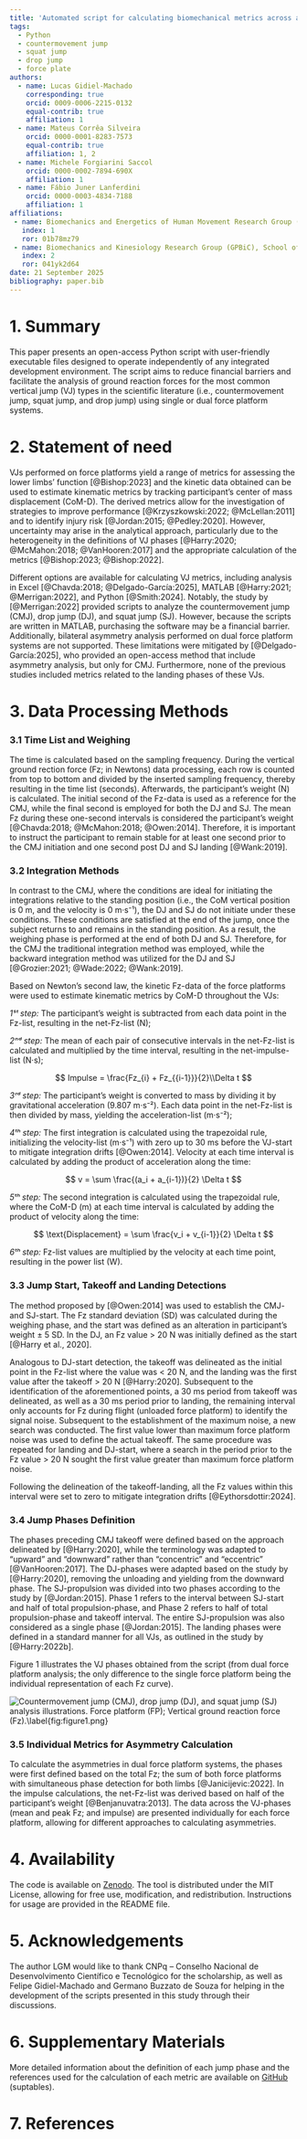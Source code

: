 ```yaml
---
title: 'Automated script for calculating biomechanical metrics across all phases of vertical jumps'
tags:
  - Python
  - countermovement jump
  - squat jump
  - drop jump
  - force plate
authors:
  - name: Lucas Gidiel-Machado
    corresponding: true
    orcid: 0009-0006-2215-0132
    equal-contrib: true
    affiliation: 1
  - name: Mateus Corrêa Silveira
    orcid: 0000-0001-8283-7573
    equal-contrib: true
    affiliation: 1, 2
  - name: Michele Forgiarini Saccol
    orcid: 0000-0002-7894-690X
    affiliation: 1
  - name: Fábio Juner Lanferdini
    orcid: 0000-0003-4834-7188
    affiliation: 1
affiliations:
 - name: Biomechanics and Energetics of Human Movement Research Group (GPBEMH), Biomechanics Laboratory (LABIOMEC), Physical Education and Sports Center (CEFD), Universidade Federal de Santa Maria (UFSM), Santa Maria, Rio Grande do Sul, Brazil.
   index: 1
   ror: 01b78mz79
 - name: Biomechanics and Kinesiology Research Group (GPBiC), School of Physical Education, Physiotherapy and Dance (ESEFID), Universidade Federal do Rio Grande do Sul (UFRGS), Porto Alegre, Rio Grande do Sul, Brazil.
   index: 2
   ror: 041yk2d64
date: 21 September 2025
bibliography: paper.bib
---
```


# 1. Summary

This paper presents an open-access Python script with user-friendly executable files designed to operate independently of any integrated development environment. The script aims to reduce financial barriers and facilitate the analysis of ground reaction forces for the most common vertical jump (VJ) types in the scientific literature (i.e., countermovement jump, squat jump, and drop jump) using single or dual force platform systems.

# 2. Statement of need

VJs performed on force platforms yield a range of metrics for assessing the lower limbs’ function [@Bishop:2023] and the kinetic data obtained can be used to estimate kinematic metrics by tracking participant’s center of mass displacement (CoM-D). The derived metrics allow for the investigation of strategies to improve performance [@Krzyszkowski:2022; @McLellan:2011] and to identify injury risk [@Jordan:2015; @Pedley:2020]. However, uncertainty may arise in the analytical approach, particularly due to the heterogeneity in the definitions of VJ phases [@Harry:2020; @McMahon:2018; @VanHooren:2017] and the appropriate calculation of the metrics [@Bishop:2023; @Bishop:2022].

Different options are available for calculating VJ metrics, including analysis in Excel [@Chavda:2018; @Delgado-García:2025], MATLAB [@Harry:2021; @Merrigan:2022], and Python [@Smith:2024]. Notably, the study by [@Merrigan:2022] provided scripts to analyze the countermovement jump (CMJ), drop jump (DJ), and squat jump (SJ). However, because the scripts are written in MATLAB, purchasing the software may be a financial barrier. Additionally, bilateral asymmetry analysis performed on dual force platform systems are not supported. These limitations were mitigated by [@Delgado-García:2025], who provided an open-access method that include asymmetry analysis, but only for CMJ. Furthermore, none of the previous studies included metrics related to the landing phases of these VJs.

# 3. Data Processing Methods

### 3.1 Time List and Weighing

The time is calculated based on the sampling frequency. During the vertical ground rection force (Fz; in Newtons) data processing, each row is counted from top to bottom and divided by the inserted sampling frequency, thereby resulting in the time list (seconds). Afterwards, the participant’s weight (N) is calculated. The initial second of the Fz-data is used as a reference for the CMJ, while the final second is employed for both the DJ and SJ. The mean Fz during these one-second intervals is considered the participant’s weight [@Chavda:2018; @McMahon:2018; @Owen:2014]. Therefore, it is important to instruct the participant to remain stable for at least one second prior to the CMJ initiation and one second post DJ and SJ landing [@Wank:2019].

### 3.2 Integration Methods

In contrast to the CMJ, where the conditions are ideal for initiating the integrations relative to the standing position (i.e., the CoM vertical position is 0 m, and the velocity is 0 m·s⁻¹), the DJ and SJ do not initiate under these conditions. These conditions are satisfied at the end of the jump, once the subject returns to and remains in the standing position. As a result, the weighing phase is performed at the end of both DJ and SJ. Therefore, for the CMJ the traditional integration method was employed, while the backward integration method was utilized for the DJ and SJ [@Grozier:2021; @Wade:2022; @Wank:2019].

Based on Newton’s second law, the kinetic Fz-data of the force platforms were used to estimate kinematic metrics by CoM-D throughout the VJs:

*1ˢᵗ step:* The participant’s weight is subtracted from each data point in the Fz-list, resulting in the net-Fz-list (N);

*2ⁿᵈ step:* The mean of each pair of consecutive intervals in the net-Fz-list is calculated and multiplied by the time interval, resulting in the net-impulse-list (N·s);

$$
Impulse = \frac{Fz_{i} + Fz_{{i-1}}}{2}\\Delta t
$$

*3ʳᵈ step:* The participant’s weight is converted to mass by dividing it by gravitational acceleration (9.807 m·s⁻²). Each data point in the net-Fz-list is then divided by mass, yielding the acceleration-list (m·s⁻²);

*4ᵗʰ step:* The first integration is calculated using the trapezoidal rule, initializing the velocity-list (m·s⁻¹) with zero up to 30 ms before the VJ-start to mitigate integration drifts [@Owen:2014]. Velocity at each time interval is calculated by adding the product of acceleration along the time:

$$
v = \sum \frac{(a_i + a_{i-1})}{2} \Delta t
$$

*5ᵗʰ step:* The second integration is calculated using the trapezoidal rule, where the CoM-D (m) at each time interval is calculated by adding the product of velocity along the time:

$$
\text{Displacement} = \sum \frac{v_i + v_{i-1}}{2} \Delta t
$$

*6ᵗʰ step:* Fz-list values are multiplied by the velocity at each time point, resulting in the power list (W).

### 3.3 Jump Start, Takeoff and Landing Detections

The method proposed by [@Owen:2014] was used to establish the CMJ- and SJ-start. The Fz standard deviation (SD) was calculated during the weighing phase, and the start was defined as an alteration in participant’s weight ± 5 SD. In the DJ, an Fz value > 20 N was initially defined as the start [@Harry et al., 2020].

Analogous to DJ-start detection, the takeoff was delineated as the initial point in the Fz-list where the value was < 20 N, and the landing was the first value after the takeoff > 20 N [@Harry:2020]. Subsequent to the identification of the aforementioned points, a 30 ms period from takeoff was delineated, as well as a 30 ms period prior to landing, the remaining interval only accounts for Fz during flight (unloaded force platform) to identify the signal noise. Subsequent to the establishment of the maximum noise, a new search was conducted. The first value lower than maximum force platform noise was used to define the actual takeoff. The same procedure was repeated for landing and DJ-start, where a search in the period prior to the Fz value > 20 N sought the first value greater than maximum force platform noise. 

Following the delineation of the takeoff-landing, all the Fz values within this interval were set to zero to mitigate integration drifts [@Eythorsdottir:2024].

### 3.4 Jump Phases Definition

The phases preceding CMJ takeoff were defined based on the approach delineated by [@Harry:2020], while the terminology was adapted to “upward” and “downward” rather than “concentric” and “eccentric” [@VanHooren:2017]. The DJ-phases were adapted based on the study by [@Harry:2020], removing the unloading and yielding from the downward phase. The SJ-propulsion was divided into two phases according to the study by [@Jordan:2015]. Phase 1 refers to the interval between SJ-start and half of total propulsion-phase, and Phase 2 refers to half of total propulsion-phase and takeoff interval. The entire SJ-propulsion was also considered as a single phase [@Jordan:2015]. The landing phases were defined in a standard manner for all VJs, as outlined in the study by [@Harry:2022b].

Figure 1 illustrates the VJ phases obtained from the script (from dual force platform analysis; the only difference to the single force platform being the individual representation of each Fz curve).

![Countermovement jump (CMJ), drop jump (DJ), and squat jump (SJ) analysis illustrations. Force platform (FP); Vertical ground reaction force (Fz).\label{fig:figure1.png}](figure1.png)

### 3.5 Individual Metrics for Asymmetry Calculation

To calculate the asymmetries in dual force platform systems, the phases were first defined based on the total Fz; the sum of both force platforms with simultaneous phase detection for both limbs [@Janicijevic:2022]. In the impulse calculations, the net-Fz-list was derived based on half of the participant’s weight [@Benjanuvatra:2013]. The data across the VJ-phases (mean and peak Fz; and impulse) are presented individually for each force platform, allowing for different approaches to calculating asymmetries.

# 4. Availability

The code is available on [Zenodo](https://doi.org/10.5281/zenodo.17167260). The tool is distributed under the MIT License, allowing for free use, modification, and redistribution. Instructions for usage are provided in the README file.

# 5. Acknowledgements

The author LGM would like to thank CNPq – Conselho Nacional de Desenvolvimento Científico e Tecnológico for the scholarship, as well as Felipe Gidiel-Machado and Germano Buzzato de Souza for helping in the development of the scripts presented in this study through their discussions.

# 6. Supplementary Materials
More detailed information about the definition of each jump phase and the references used for the calculation of each metric are available on [GitHub](https://github.com/gidiel-machado/Vertical-Jumps-Fz-Automated-Analysis) (suptables).

# 7. References
